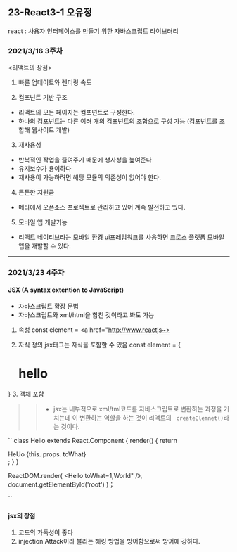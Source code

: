 ## 23-React3-1 오유정

react : 사용자 인터페이스를 만들기 위한 자바스크립트 라이브러리

### 2021/3/16 3주차

<리액트의 장점>

1. 빠른 업데이트와 렌더링 속도

2. 컴포넌트 기반 구조

- 리액트의 모든 페이지는 컴포넌트로 구성한다.
- 하나의 컴포넌트는 다른 여러 개의 컴포넌트의 조합으로 구성 가능
  (컴포넌트를 조합해 웹사이트 개발)

3.  재사용성

- 반복적인 작업을 줄여주기 때문에 생사성을 높여준다
- 유지보수가 용이하다
- 재사용이 가능하려면 해당 모듈의 의존성이 없어야 한다.

4. 든든한 지원금

- 메타에서 오픈소스 프로젝트로 관리하고 있어 계속 발전하고 있다.

5. 모바일 앱 개발기능

- 리액트 네이티브라는 모바일 환경 ui프레임워크를 사용하면 크로스 플랫폼 모바일 앱을 개발할 수 있다.


---------------------------------------------------

###  2021/3/23 4주차 

#### JSX (A syntax extention to JavaScript) 
- 자바스크립트 확장 문법
- 자바스크립트와 xml/html을 합친 것이라고 봐도 가능
1. 속성 
  const element = <a href="http://www.reactjs~></a>

2. 자식 정의
jsx태그는 자식을 포함할 수 있음
  const element = {
    <div>
      <h1>hello</h1>
    </div>
  }
  3. 객체 포함

>> * jsx는 내부적으로 xml/tml코드를 자바스크립트로 변환하는 과정을 거치는데 이 변환하는 역할을 하는 것이 리액트의 `` createElemnet()``라는 것이다.

``
class Hello extends React.Component {
  render() {
    return <div>HeUo {this. props. toWhat}</div>;
    }
 }

 ReactDOM.render(
  <Hello toWhat=1,World" /》,
  document.getElementById('root')
 )；

``
   

#### jsx의 장점
1. 코드의 가독성이 좋다
2. injection Attack이라 불리는 해킹 방법을 방어함으로써 방어에 강하다.
